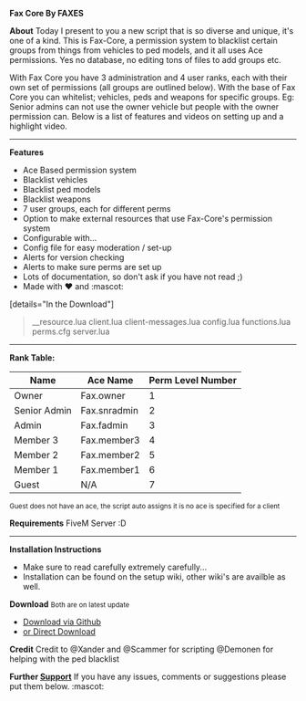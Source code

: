 **Fax Core By FAXES**

**About**
Today I present to you a new script that is so diverse and unique, it's one of a kind. This is Fax-Core, a permission system to blacklist certain groups from things from vehicles to ped models, and it all uses Ace permissions. Yes no database, no editing tons of files to add groups etc. 

With Fax Core you have 3 administration and 4 user ranks, each with their own set of permissions (all groups are outlined below). With the base of Fax Core you can whitelist; vehicles, peds and weapons for specific groups. Eg: Senior admins can not use the owner vehicle but people with the owner permission can. Below is a list of features and videos on setting up and a highlight video.

<hr>

**Features**
- Ace Based permission system
- Blacklist vehicles
- Blacklist ped models
- Blacklist weapons
- 7 user groups, each for different perms
- Option to make external resources that use Fax-Core's permission system
- Configurable with...
- Config file for easy moderation / set-up
- Alerts for version checking
- Alerts to make sure perms are set up
- Lots of documentation, so don't ask if you have not read ;)
- Made with :heart: and :mascot:

[details="In the Download"]
  > __resource.lua
  client.lua
  client-messages.lua
  config.lua
  functions.lua
  perms.cfg
  server.lua

<hr>

**Rank Table:**

Name | Ace Name | Perm Level Number
--- | --- | ---
Owner | Fax.owner | 1
Senior Admin | Fax.snradmin | 2
Admin | Fax.fadmin | 3
Member 3 | Fax.member3 | 4
Member 2 | Fax.member2 | 5
Member 1 | Fax.member1 | 6
Guest | N/A | 7

<small>Guest does not have an ace, the script auto assigns it is no ace is specified for a client</small>

**Requirements**
FiveM Server :D

<hr>

**Installation Instructions**

- Make sure to read carefully extremely carefully...
- Installation can be found on the setup wiki, other wiki's are availble as well.

**Download**
<small>Both are on latest update</small>
* [Download via Github](https://github.com/FAXES/Fax-Core)
* <a class="attachment" href="http://faxes.zone/files/fax-core/1.0.rar">or Direct Download</a>

**Credit**
Credit to @Xander and @Scammer for scripting @Demonen for helping with the ped blacklist


**Further [Support](https://discord.gg/R9Z7npM)**
If you have any issues, comments or suggestions please put them below. :mascot:
